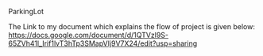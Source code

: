 ParkingLot

The Link to my document which explains the flow of project is given below:
https://docs.google.com/document/d/1QTVzl9S-65ZVh41l_Irif1lvT3hTp3SMapVIj9V7X24/edit?usp=sharing
